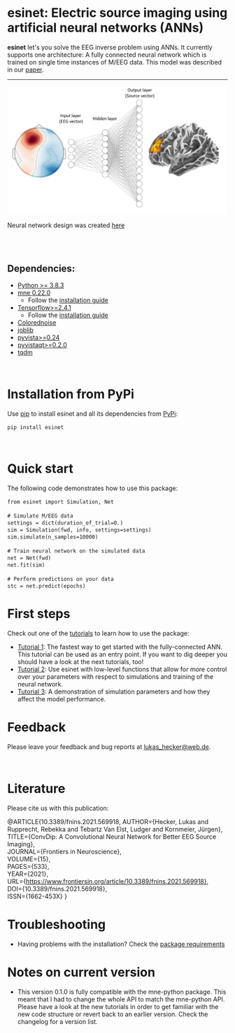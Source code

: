 # esinet: Electric source imaging using artificial neural networks (ANNs)

**esinet** let's you solve the EEG inverse problem using ANNs. It currently supports one architecture: A fully connected neural network which is trained on single time instances of M/EEG data. This model was described in our [paper](https://www.frontiersin.org/articles/10.3389/fnins.2021.569918/full).


---

<!-- ![esinet](/assets/esinet.png) -->
<img src="assets/esinet.png" alt="esinet" width="500"/>

Neural network design was created [here](http://alexlenail.me/NN-SVG/index.html)

<br/><br/>

## Dependencies:
* [Python >= 3.8.3](https://www.python.org/downloads/)
* [mne 0.22.0](https://mne.tools/stable/index.html)
  * Follow the [installation guide](https://mne.tools/stable/install/mne_python.html#installing-mne-python-and-its-dependencies)
* [Tensorflow>=2.4.1](https://www.tensorflow.org/)
  * Follow the [installation guide](https://www.tensorflow.org/install)
* [Colorednoise](https://github.com/felixpatzelt/colorednoise)
* [joblib](https://joblib.readthedocs.io/en/latest/#)
* [pyvista>=0.24](https://docs.pyvista.org/)
* [pyvistaqt>=0.2.0](https://qtdocs.pyvista.org/)
* [tqdm](https://github.com/tqdm/tqdm)

<br/>

# Installation from PyPi
Use [pip](https://pip.pypa.io/en/stable/) to install esinet and all its
dependencies from [PyPi](https://pypi.org/):

```
pip install esinet
```

<br/>

# Quick start
The following code demonstrates how to use this package:

```
from esinet import Simulation, Net

# Simulate M/EEG data
settings = dict(duration_of_trial=0.)
sim = Simulation(fwd, info, settings=settings)
sim.simulate(n_samples=10000)

# Train neural network on the simulated data
net = Net(fwd)
net.fit(sim)

# Perform predictions on your data
stc = net.predict(epochs)

```

# First steps

Check out one of the [tutorials](tutorials/) to learn how to use the package:

* [Tutorial 1](tutorials/tutorial_1.ipynb): The fastest way to get started with the fully-connected ANN. This tutorial can be used as an entry point. If you want to dig deeper you should have a look at the next tutorials, too!
* [Tutorial 2](tutorials/tutorial_2.ipynb): Use esinet with low-level functions that allow for more control over your parameters with respect to simulations and training of the neural network.
* [Tutorial 3](tutorials/tutorial_3.ipynb): A demonstration of simulation parameters and how they affect the model performance.


# Feedback
Please leave your feedback and bug reports at lukas_hecker@web.de.

<br/>

# Literature
Please cite us with this publication:

@ARTICLE{10.3389/fnins.2021.569918,
AUTHOR={Hecker, Lukas and Rupprecht, Rebekka and Tebartz Van Elst, Ludger and Kornmeier, Jürgen},   
TITLE={ConvDip: A Convolutional Neural Network for Better EEG Source Imaging},      
JOURNAL={Frontiers in Neuroscience},      
VOLUME={15},      
PAGES={533},     
YEAR={2021},      
URL={https://www.frontiersin.org/article/10.3389/fnins.2021.569918},       
DOI={10.3389/fnins.2021.569918},      
ISSN={1662-453X}
}

# Troubleshooting
* Having problems with the installation? Check the [package requirements](requirements.txt)

# Notes on current version
* This version 0.1.0 is fully compatible with the mne-python package. This meant that I had to change the whole API to match the mne-python API. Please have a look at the new tutorials in order to get familiar with the new code structure or revert back to an earlier version. Check the changelog for a version list.
